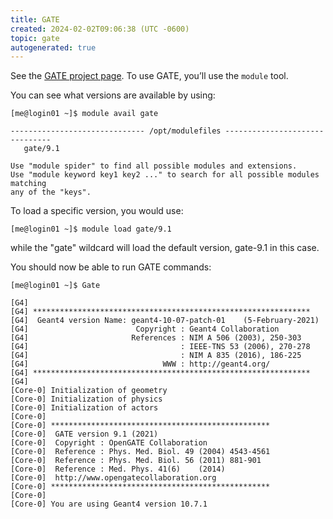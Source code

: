 ```yaml
---
title: GATE
created: 2024-02-02T09:06:38 (UTC -0600)
topic: gate
autogenerated: true
---
```

<!-- This file was automatically generated. To edit, modify software_packages.yml . -->
See the [GATE project page](http://www.opengatecollaboration.org/). To use GATE, you’ll use the `module` tool.

You can see what versions are available by using:
```
[me@login01 ~]$ module avail gate

------------------------------ /opt/modulefiles -------------------------------
   gate/9.1

Use "module spider" to find all possible modules and extensions.
Use "module keyword key1 key2 ..." to search for all possible modules matching
any of the "keys".
```

To load a specific version, you would use:
```
[me@login01 ~]$ module load gate/9.1
```

while the "gate" wildcard will load the default version, gate-9.1 in this case.

You should now be able to run GATE commands:
```
[me@login01 ~]$ Gate
```
```
[G4]
[G4] **************************************************************
[G4]  Geant4 version Name: geant4-10-07-patch-01    (5-February-2021)
[G4]                        Copyright : Geant4 Collaboration
[G4]                       References : NIM A 506 (2003), 250-303
[G4]                                  : IEEE-TNS 53 (2006), 270-278
[G4]                                  : NIM A 835 (2016), 186-225
[G4]                              WWW : http://geant4.org/
[G4] **************************************************************
[G4]
[Core-0] Initialization of geometry
[Core-0] Initialization of physics
[Core-0] Initialization of actors
[Core-0]
[Core-0] *************************************************
[Core-0]  GATE version 9.1 (2021)
[Core-0]  Copyright : OpenGATE Collaboration
[Core-0]  Reference : Phys. Med. Biol. 49 (2004) 4543-4561
[Core-0]  Reference : Phys. Med. Biol. 56 (2011) 881-901
[Core-0]  Reference : Med. Phys. 41(6)    (2014)
[Core-0]  http://www.opengatecollaboration.org
[Core-0] *************************************************
[Core-0]
[Core-0] You are using Geant4 version 10.7.1
```
